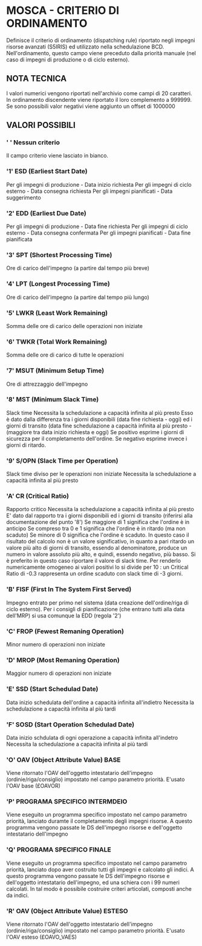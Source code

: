 # MOSCA     -  CRITERIO DI ORDINAMENTO
Definisce il criterio di ordinamento (dispatching rule) riportato negli impegni risorse avanzati (S5IRIS) ed utilizzato
nella schedulazione BCD.
Nell'ordinamento, questo campo viene preceduto dalla priorità manuale (nel caso di impegni di produzione o di  ciclo
esterno).

## NOTA TECNICA
I valori numerici vengono riportati nell'archivio come campi di 20 caratteri.
In ordinamento discendente viene riportato il loro complemento a  999999.
Se sono possibili valor negativi viene aggiunto un offset di 1000000

## VALORI POSSIBILI

### ' ' Nessun criterio
Il campo criterio viene lasciato in bianco.

### '1' ESD (Earliest Start Date)
Per gli impegni di produzione    - Data inizio richiesta
Per gli impegni di ciclo esterno - Data consegna richiesta
Per gli impegni pianificati      - Data suggerimento

### '2' EDD (Earliest Due Date)
Per gli impegni di produzione    - Data fine richiesta
Per gli impegni di ciclo esterno - Data consegna confermata
Per gli impegni pianificati      - Data fine pianificata

### '3' SPT (Shortest Processing Time)
Ore di carico dell'impegno (a partire dal tempo più breve)

### '4' LPT (Longest Processing Time)
Ore di carico dell'impegno (a partire dal tempo più lungo)

### '5' LWKR (Least Work Remaining)
Somma delle ore di carico delle operazioni non iniziate

### '6' TWKR (Total Work Remaining)
Somma delle ore di carico di tutte le operazioni

### '7' MSUT (Minimum Setup Time)
Ore di attrezzaggio dell'impegno

### '8' MST (Minimum Slack Time)
Slack time
Necessita la schedulazione a capacità infinita al più presto
Esso è dato dalla differenza tra i giorni disponibili (data fine richiesta - oggi) ed i giorni di
transito (data fine schedulazione a capacità infinita al più presto - (maggiore tra data inizio
richiesta e oggi)
Se positivo esprime i giorni di sicurezza per il completamento dell'ordine.
Se negativo esprime invece i giorni di ritardo.

### '9' S/OPN (Slack Time per Operation)
Slack time diviso per le operazioni non iniziate
Necessita la schedulazione a capacità infinita al più presto

### 'A' CR (Critical Ratio)
Rapporto critico
Necessita la schedulazione a capacità infinita al più presto
E' dato dal rapporto tra i giorni disponibili ed i giorni di transito (riferirsi alla documentazione del punto '8')
Se maggiore di 1 significa che l'ordine è in anticipo
Se compreso tra 0 e 1 significa che l'ordine è in ritardo (ma non scaduto)
Se minore di 0 significa che l'ordine è scaduto. In questo caso il risultato del calcolo non è un valore significativo,
in quanto a pari ritardo un valore più alto di giorni di transito, essendo al denominatore, produce un numero in valore
assoluto più alto, e quindi, essendo negativo, più basso.
Si è preferito in questo caso riportare il valore di slack time.
Per renderlo numericamente omogeneo ai valori positivi lo si divide per 10 :  un Critical Ratio di -0.3 rappresenta un
ordine scaduto con slack time di -3 giorni.

### 'B' FISF (First In The System First Served)
Impegno entrato per primo nel sistema (data creazione dell'ordine/riga di ciclo esterno).
Per i consigli di pianificazione (che entrano tutti alla data dell'MRP) si usa comunque la EDD (regola '2')

### 'C' FROP (Fewest Remaning Operation)
Minor numero di operazioni non iniziate

### 'D' MROP (Most Remaning Operation)
Maggior numero di operazioni non iniziate

### 'E' SSD (Start Schedulad Date)
Data inizio schedulata dell'ordine a capacità infinita all'indietro
Necessita la schedulazione a capacità infinita al più tardi

### 'F' SOSD (Start Operation Schedulad Date)
Data inizio schdulata di ogni operazione a capacità infinita all'indetro
Necessita la schedulazione a capacità infinita al più tardi

### 'O' OAV (Object Attribute Value) BASE
Viene ritornato l'OAV dell'oggetto intestatario dell'impegno (ordinie/riga/consiglio) impostato nel campo parametro priorità. E'usato l'OAV base (£OAVOR)

### 'P' PROGRAMA SPECIFICO INTERMDEIO
Viene eseguito un programma specifico impostato nel campo parametro priorità, lanciato duramte il completamento degli
impegni risorse.
A questo programma vengono passate le DS dell'impegno risorse e dell'oggetto intestatario dell'impegno

### 'Q' PROGRAMA SPECIFICO FINALE
Viene eseguito un programma specifico impostato nel campo parametro priorità, lanciato dopo aver costruito tutti gli
impegni e calcolato gli indici.
A questo programma vengono passate le DS dell'impegno risorse e dell'oggetto intestatario dell'impegno, ed una schiera
con i 99 numeri calcolati. In tal modo è possibile costruire criteri articolati, composti anche da indici.

### 'R' OAV (Object Attribute Value) ESTESO
Viene ritornato l'OAV dell'oggetto intestatario dell'impegno (ordinie/riga/consiglio) impostato nel campo parametro priorità. E'usato l'OAV esteso (£OAVO_VAES)
